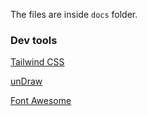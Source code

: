 The files are inside `docs` folder.

### Dev tools

[Tailwind CSS](https://tailwindcss.com/)

[unDraw](https://undraw.co/)

[Font Awesome](https://fontawesome.com/)